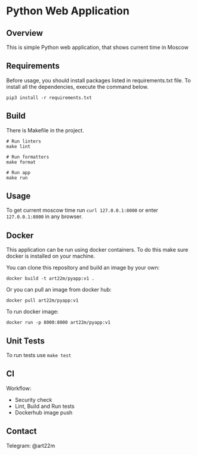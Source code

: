 # Python Web Application

## Overview

This is simple Python web application, that shows current time in Moscow

## Requirements

Before usage, you should install packages listed in requirements.txt file. To install all the dependencies, execute
the command below.

 ```
 pip3 install -r requirements.txt
 ```

## Build

There is Makefile in the project.
 ```
 # Run linters
 make lint 
 
 # Run formatters
 make format
 
 # Run app
 make run
 ```

## Usage
To get current moscow time run `curl 127.0.0.1:8000` or enter `127.0.0.1:8000` in any browser.

## Docker
This application can be run using docker containers. 
To do this make sure docker is installed on your machine.


You can clone this repository and build an image by your own:
 ```
docker build -t art22m/pyapp:v1 .
 ```

Or you can pull an image from docker hub:
 ```
docker pull art22m/pyapp:v1
 ```

To run docker image:
 ```
docker run -p 8000:8000 art22m/pyapp:v1
 ```

## Unit Tests
To run tests use `make test`

## CI
Workflow:
-  Security check
-  Lint, Build and Run tests
-  Dockerhub image push

## Contact

Telegram: @art22m